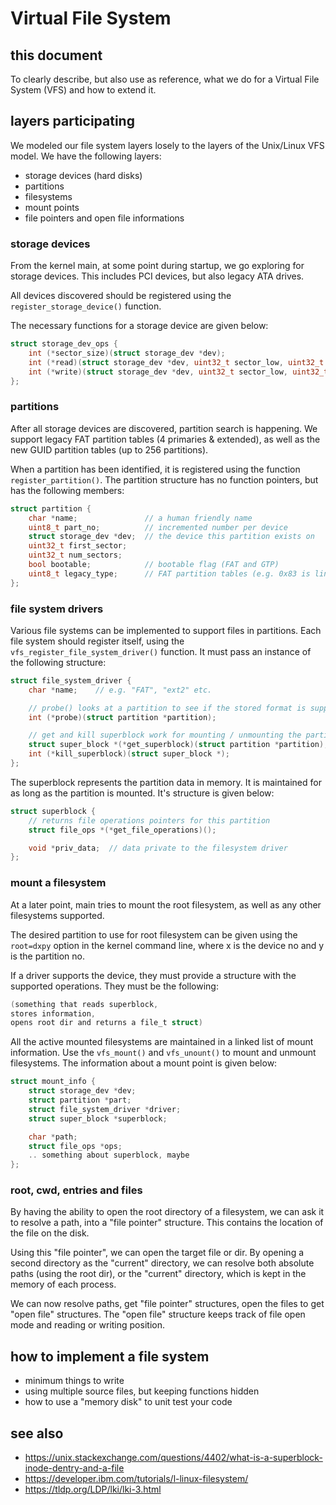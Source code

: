 # Virtual File System

## this document

To clearly describe, but also use as reference, 
what we do for a Virtual File System (VFS) 
and how to extend it.

## layers participating

We modeled our file system layers losely to the layers of the Unix/Linux
VFS model. We have the following layers:

* storage devices (hard disks)
* partitions
* filesystems
* mount points
* file pointers and open file informations

### storage devices

From the kernel main, at some point 
during startup, we go exploring 
for storage devices.
This includes PCI devices, but also 
legacy ATA drives.

All devices discovered should be registered
using the `register_storage_device()` function.

The necessary functions for a storage device
are given below:

```c
struct storage_dev_ops {
    int (*sector_size)(struct storage_dev *dev);
    int (*read)(struct storage_dev *dev, uint32_t sector_low, uint32_t sector_hi, uint32_t sectors, char *buffer);
    int (*write)(struct storage_dev *dev, uint32_t sector_low, uint32_t sector_hi, uint32_t sectors, char *buffer);
};
```

### partitions

After all storage devices are discovered,
partition search is happening. We support
legacy FAT partition tables (4 primaries & extended), 
as well as the new GUID partition tables (up to 256 partitions).

When a partition has been identified, it is registered
using the function `register_partition()`. The partition 
structure has no function pointers, but has the following members:

```c
struct partition {
    char *name;               // a human friendly name
    uint8_t part_no;          // incremented number per device
    struct storage_dev *dev;  // the device this partition exists on
    uint32_t first_sector;
    uint32_t num_sectors;
    bool bootable;            // bootable flag (FAT and GTP)
    uint8_t legacy_type;      // FAT partition tables (e.g. 0x83 is linux)
};
```

### file system drivers

Various file systems can be implemented to support
files in partitions. Each file system should register itself,
using the `vfs_register_file_system_driver()` function. 
It must pass an instance of the following structure:

```c
struct file_system_driver {
    char *name;    // e.g. "FAT", "ext2" etc.

    // probe() looks at a partition to see if the stored format is supported
    int (*probe)(struct partition *partition);

    // get and kill superblock work for mounting / unmounting the partition
    struct super_block *(*get_superblock)(struct partition *partition);
    int (*kill_superblock)(struct super_block *);
};
```

The superblock represents the partition data in memory.
It is maintained for as long as the partition is mounted.
It's structure is given below:

```c
struct superblock {
    // returns file operations pointers for this partition
    struct file_ops *(*get_file_operations)();

    void *priv_data;  // data private to the filesystem driver
};
```

### mount a filesystem

At a later point, main tries to mount
the root filesystem, as well as any other
filesystems supported.

The desired partition to use for root 
filesystem can be given using the `root=dxpy`
option in the kernel command line, where x is the device no and y is the partition no.

If a driver supports the device, 
they must provide a structure with the 
supported operations. They must be the following:

```c
(something that reads superblock,
stores information,
opens root dir and returns a file_t struct)
```

All the active mounted filesystems are maintained in a linked 
list of mount information. Use the `vfs_mount()` and `vfs_unount()`
to mount and unmount filesystems. The information about a mount
point is given below:

```c
struct mount_info {
    struct storage_dev *dev;
    struct partition *part;
    struct file_system_driver *driver;
    struct super_block *superblock;

    char *path;
    struct file_ops *ops;
    .. something about superblock, maybe 
};
```

### root, cwd, entries and files

By having the ability to open the root 
directory of a filesystem, we can ask
it to resolve a path, into a "file pointer"
structure. This contains the location of 
the file on the disk.

Using this "file pointer", we can open 
the target file or dir. By opening a second 
directory as the "current" directory,
we can resolve both absolute paths (using the root dir), or the "current" directory,
which is kept in the memory of each process.

We can now resolve paths, get "file pointer"
structures, open the files to get "open file" structures. The "open file" structure
keeps track of file open mode and reading
or writing position.













## how to implement a file system

* minimum things to write
* using multiple source files, but keeping functions hidden
* how to use a "memory disk" to unit test your code

## see also

* https://unix.stackexchange.com/questions/4402/what-is-a-superblock-inode-dentry-and-a-file
* https://developer.ibm.com/tutorials/l-linux-filesystem/
* https://tldp.org/LDP/lki/lki-3.html


